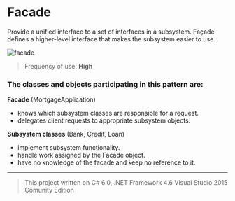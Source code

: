 # Facade

Provide a unified interface to a set of interfaces in a subsystem. Façade defines a higher-level interface that makes the subsystem easier to use.

![facade](https://cloud.githubusercontent.com/assets/24522089/24169959/9aa561d8-0e98-11e7-8d2a-2db364eb76e5.png)

> Frequency of use: **High**

### The classes and objects participating in this pattern are:

**Facade**   (MortgageApplication)
* knows which subsystem classes are responsible for a request.
* delegates client requests to appropriate subsystem objects.

**Subsystem classes**   (Bank, Credit, Loan)
* implement subsystem functionality.
* handle work assigned by the Facade object.
* have no knowledge of the facade and keep no reference to it.

-------------------------------------------------------------------------------------------------
> This project written on C# 6.0, .NET Framework 4.6 Visual Studio 2015 Comunity Edition
